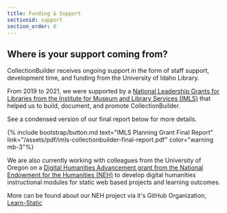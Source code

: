```yaml
---
title: Funding & Support
sectionid: support
section_order: 6
---
```


## Where is your support coming from?

CollectionBuilder receives ongoing support in the form of staff support, development time, and funding from the University of Idaho Library. 

From 2019 to 2021, we were supported by a [National Leadership Grants for Libraries from the Institute for Museum and Library Services (IMLS)]((https://www.imls.gov/grants/awarded/lg-34-19-0064-19-0) ) that helped us to build, document, and promote CollectionBuilder. 

See a condensed version of our final report below for more details. 

{% include bootstrap/button.md text="IMLS Planning Grant Final Report" link="/assets/pdf/imls-collectionbuilder-final-report.pdf" color="warning mb-3"%}

We are also currently working with colleagues from the University of Oregon on a [Digital Humanities Advancement grant from the National Endowment for the Humanities (NEH)](https://securegrants.neh.gov/publicquery/main.aspx?f=1&gn=HAA-281018-21) to develop digital humanities instructional modules for static web based projects and learning outcomes. 

More can be found about our NEH project via it's GitHub Organization, [Learn-Static](https://github.com/learn-static.)
